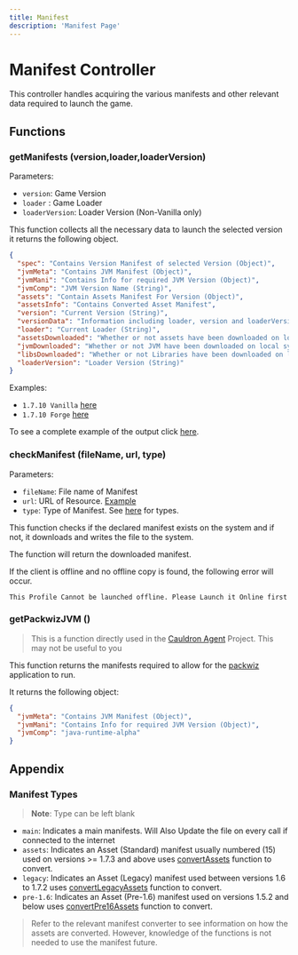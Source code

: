 ```yaml
---
title: Manifest
description: 'Manifest Page'
---
```

# Manifest Controller

This controller handles acquiring the various manifests and other relevant data required to launch the game.

## Functions

### getManifests (version,loader,loaderVersion)

Parameters:
+ `version`: Game Version
+ `loader` : Game Loader
+ `loaderVersion`: Loader Version (Non-Vanilla only)


This function collects all the necessary data to launch the selected version it returns the following object.

```json
{
  "spec": "Contains Version Manifest of selected Version (Object)",
  "jvmMeta": "Contains JVM Manifest (Object)",
  "jvmMani": "Contains Info for required JVM Version (Object)",
  "jvmComp": "JVM Version Name (String)",
  "assets": "Contain Assets Manifest For Version (Object)",
  "assetsInfo": "Contains Converted Asset Manifest",
  "version": "Current Version (String)",
  "versionData": "Information including loader, version and loaderVersion (Object)",
  "loader": "Current Loader (String)",
  "assetsDownloaded": "Whether or not assets have been downloaded on local system (Boolean)",
  "jvmDownloaded": "Whether or not JVM have been downloaded on local system (Boolean)",
  "libsDownloaded": "Whether or not Libraries have been downloaded on local system (Boolean)",
  "loaderVersion": "Loader Version (String)"
}
```
Examples:

+ `1.7.10 Vanilla` [here](http://files.cauldronmc.com/debug/exampleVanilla.json)
+ `1.7.10 Forge` [here](http://files.cauldronmc.com/debug/exampleForge.json)

To see a complete example of the output click [here](http://files.cauldronmc.com/debug/exampleManifest.json).


### checkManifest (fileName, url, type)

Parameters:
+ `fileName`: File name of Manifest
+ `url`: URL of Resource. [Example](https://launchermeta.mojang.com/mc/game/version_manifest.json)
+ `type`: Type of Manifest. See [here](#manifest-types) for types.


This function checks if the declared manifest exists on the system and if not,
it downloads and writes the file to the system. 

The function will return the downloaded manifest.

If the client is offline and no offline copy is found, the following error will occur.
```
This Profile Cannot be launched offline. Please Launch it Online first
```

### getPackwizJVM ()

> This is a function directly used in the [Cauldron Agent](/agent/introduction) Project. This may not be useful to you

This function returns the manifests required to allow for the [packwiz](https://packwiz.infra.link/) application to run.

It returns the following object:

```json
{
  "jvmMeta": "Contains JVM Manifest (Object)",
  "jvmMani": "Contains Info for required JVM Version (Object)",
  "jvmComp": "java-runtime-alpha"
}
```


## Appendix

### Manifest Types
> **Note**: Type can be left blank
+ `main`: Indicates a main manifests. Will Also Update the file on every call if connected to the internet
+ `assets`: Indicates an Asset (Standard) manifest usually numbered (15) used on versions >= 1.7.3 and above uses [convertAssets]() function to convert.
+ `legacy`: Indicates an Asset (Legacy) manifest used between versions 1.6 to 1.7.2 uses [convertLegacyAssets]() function to convert.
+ `pre-1.6`: Indicates an Asset (Pre-1.6) manifest used on versions 1.5.2 and below uses [convertPre16Assets]() function to convert.

> Refer to the relevant manifest converter to see information on how the assets are converted. However, knowledge of the functions is not needed to use the manifest future.






